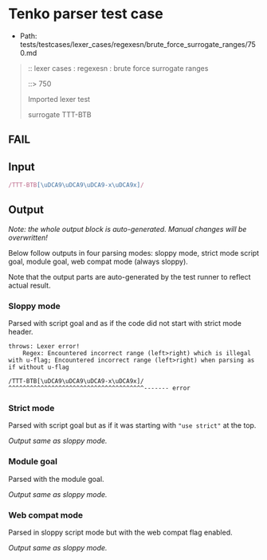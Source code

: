 # Tenko parser test case

- Path: tests/testcases/lexer_cases/regexesn/brute_force_surrogate_ranges/750.md

> :: lexer cases : regexesn : brute force surrogate ranges
>
> ::> 750
>
> Imported lexer test
>
> surrogate TTT-BTB

## FAIL

## Input

`````js
/TTT-BTB[\uDCA9\uDCA9\uDCA9-x\uDCA9x]/
`````

## Output

_Note: the whole output block is auto-generated. Manual changes will be overwritten!_

Below follow outputs in four parsing modes: sloppy mode, strict mode script goal, module goal, web compat mode (always sloppy).

Note that the output parts are auto-generated by the test runner to reflect actual result.

### Sloppy mode

Parsed with script goal and as if the code did not start with strict mode header.

`````
throws: Lexer error!
    Regex: Encountered incorrect range (left>right) which is illegal with u-flag; Encountered incorrect range (left>right) when parsing as if without u-flag

/TTT-BTB[\uDCA9\uDCA9\uDCA9-x\uDCA9x]/
^^^^^^^^^^^^^^^^^^^^^^^^^^^^^^^^^^^^^^------- error
`````

### Strict mode

Parsed with script goal but as if it was starting with `"use strict"` at the top.

_Output same as sloppy mode._

### Module goal

Parsed with the module goal.

_Output same as sloppy mode._

### Web compat mode

Parsed in sloppy script mode but with the web compat flag enabled.

_Output same as sloppy mode._
